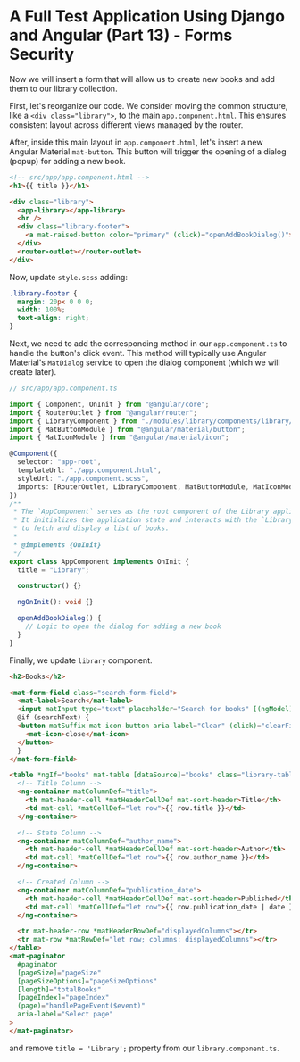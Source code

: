 # A Full Test Application Using Django and Angular (Part 13) - Forms Security

Now we will insert a form that will allow us to create new books and add them to our library collection.

First, let's reorganize our code. We consider moving the common structure, like a `<div class="library">`, to the main `app.component.html`. This ensures consistent layout across different views managed by the router.

After, inside this main layout in `app.component.html`, let's insert a new Angular Material `mat-button`. This button will trigger the opening of a dialog (popup) for adding a new book.

```html
<!-- src/app/app.component.html -->
<h1>{{ title }}</h1>

<div class="library">
  <app-library></app-library>
  <hr />
  <div class="library-footer">
    <a mat-raised-button color="primary" (click)="openAddBookDialog()"> <mat-icon>add</mat-icon> Add New Book </a>
  </div>
  <router-outlet></router-outlet>
</div>
```

Now, update `style.scss` adding:

```scss
.library-footer {
  margin: 20px 0 0 0;
  width: 100%;
  text-align: right;
}
```

Next, we need to add the corresponding method in our `app.component.ts` to handle the button's click event. This method will typically use Angular Material's `MatDialog` service to open the dialog component (which we will create later).

```typescript
// src/app/app.component.ts

import { Component, OnInit } from "@angular/core";
import { RouterOutlet } from "@angular/router";
import { LibraryComponent } from "./modules/library/components/library/library.component";
import { MatButtonModule } from "@angular/material/button";
import { MatIconModule } from "@angular/material/icon";

@Component({
  selector: "app-root",
  templateUrl: "./app.component.html",
  styleUrl: "./app.component.scss",
  imports: [RouterOutlet, LibraryComponent, MatButtonModule, MatIconModule],
})
/**
 * The `AppComponent` serves as the root component of the Library application.
 * It initializes the application state and interacts with the `LibraryService`
 * to fetch and display a list of books.
 *
 * @implements {OnInit}
 */
export class AppComponent implements OnInit {
  title = "Library";

  constructor() {}

  ngOnInit(): void {}

  openAddBookDialog() {
    // Logic to open the dialog for adding a new book
  }
}
```

Finally, we update `library` component.

```html
<h2>Books</h2>

<mat-form-field class="search-form-field">
  <mat-label>Search</mat-label>
  <input matInput type="text" placeholder="Search for books" [(ngModel)]="searchText" (ngModelChange)="onSearchInputChange($event)" />
  @if (searchText) {
  <button matSuffix mat-icon-button aria-label="Clear" (click)="clearFilter()">
    <mat-icon>close</mat-icon>
  </button>
  }
</mat-form-field>

<table *ngIf="books" mat-table [dataSource]="books" class="library-table" matSort matSortActive="ordering" matSortDirection="desc" (matSortChange)="handleSortEvent($event)">
  <!-- Title Column -->
  <ng-container matColumnDef="title">
    <th mat-header-cell *matHeaderCellDef mat-sort-header>Title</th>
    <td mat-cell *matCellDef="let row">{{ row.title }}</td>
  </ng-container>

  <!-- State Column -->
  <ng-container matColumnDef="author_name">
    <th mat-header-cell *matHeaderCellDef mat-sort-header>Author</th>
    <td mat-cell *matCellDef="let row">{{ row.author_name }}</td>
  </ng-container>

  <!-- Created Column -->
  <ng-container matColumnDef="publication_date">
    <th mat-header-cell *matHeaderCellDef mat-sort-header>Published</th>
    <td mat-cell *matCellDef="let row">{{ row.publication_date | date }}</td>
  </ng-container>

  <tr mat-header-row *matHeaderRowDef="displayedColumns"></tr>
  <tr mat-row *matRowDef="let row; columns: displayedColumns"></tr>
</table>
<mat-paginator
  #paginator
  [pageSize]="pageSize"
  [pageSizeOptions]="pageSizeOptions"
  [length]="totalBooks"
  [pageIndex]="pageIndex"
  (page)="handlePageEvent($event)"
  aria-label="Select page"
>
</mat-paginator>
```

and remove `title = 'Library';` property from our `library.component.ts`.

